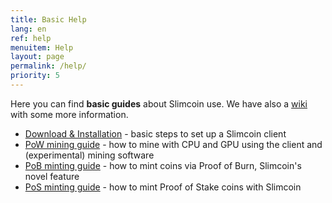 ```yaml
---
title: Basic Help
lang: en
ref: help
menuitem: Help
layout: page
permalink: /help/
priority: 5
---
```


Here you can find **basic guides** about Slimcoin use. We have also a [wiki](https://github.com/slimcoin-project/Slimcoin/wiki) with some more information.

* [Download & Installation](/installation/) - basic steps to set up a Slimcoin client
* [PoW mining guide](/mining-guide/) - how to mine with CPU and GPU using the client and (experimental) mining software
* [PoB minting guide](/proof-of-burn-guide/) - how to mint coins via Proof of Burn, Slimcoin's novel feature 
* [PoS minting guide](/proof-of-stake-guide/) - how to mint Proof of Stake coins with Slimcoin
